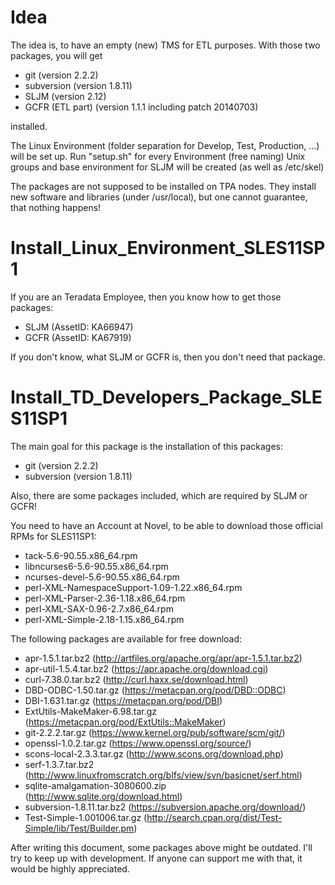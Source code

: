Idea
====
The idea is, to have an empty (new) TMS for ETL purposes.
With those two packages, you will get

* git (version 2.2.2)
* subversion (version 1.8.11)
* SLJM (version 2.12)
* GCFR (ETL part) (version 1.1.1 including patch 20140703)

installed.

The Linux Environment (folder separation for Develop, Test, Production, ...)
will be set up. Run "setup.sh" for every Environment (free naming)
Unix groups and base environment for SLJM will be created (as well as /etc/skel)

The packages are not supposed to be installed on TPA nodes.
They install new software and libraries (under /usr/local), but one cannot
guarantee, that nothing happens!

Install_Linux_Environment_SLES11SP1
===================================
If you are an Teradata Employee, then you know how to get those packages:
* SLJM (AssetID: KA66947)
* GCFR (AssetID: KA67919)

If you don't know, what SLJM or GCFR is, then you don't need that package.

Install_TD_Developers_Package_SLES11SP1
=======================================
The main goal for this package is the installation of this packages:
* git (version 2.2.2)
* subversion (version 1.8.11)

Also, there are some packages included, which are required by SLJM or GCFR!

You need to have an Account at Novel, to be able to download those official RPMs for SLES11SP1:

* tack-5.6-90.55.x86_64.rpm
* libncurses6-5.6-90.55.x86_64.rpm
* ncurses-devel-5.6-90.55.x86_64.rpm
* perl-XML-NamespaceSupport-1.09-1.22.x86_64.rpm
* perl-XML-Parser-2.36-1.18.x86_64.rpm
* perl-XML-SAX-0.96-2.7.x86_64.rpm
* perl-XML-Simple-2.18-1.15.x86_64.rpm

The following packages are available for free download:

* apr-1.5.1.tar.bz2 (http://artfiles.org/apache.org/apr/apr-1.5.1.tar.bz2)
* apr-util-1.5.4.tar.bz2 (https://apr.apache.org/download.cgi)
* curl-7.38.0.tar.bz2 (http://curl.haxx.se/download.html)
* DBD-ODBC-1.50.tar.gz (https://metacpan.org/pod/DBD::ODBC)
* DBI-1.631.tar.gz (https://metacpan.org/pod/DBI)
* ExtUtils-MakeMaker-6.98.tar.gz (https://metacpan.org/pod/ExtUtils::MakeMaker)
* git-2.2.2.tar.gz (https://www.kernel.org/pub/software/scm/git/)
* openssl-1.0.2.tar.gz (https://www.openssl.org/source/)
* scons-local-2.3.3.tar.gz (http://www.scons.org/download.php)
* serf-1.3.7.tar.bz2 (http://www.linuxfromscratch.org/blfs/view/svn/basicnet/serf.html)
* sqlite-amalgamation-3080600.zip (http://www.sqlite.org/download.html)
* subversion-1.8.11.tar.bz2 (https://subversion.apache.org/download/)
* Test-Simple-1.001006.tar.gz (http://search.cpan.org/dist/Test-Simple/lib/Test/Builder.pm)

After writing this document, some packages above might be outdated.
I'll try to keep up with development. If anyone can support me with that, it would be highly appreciated.
